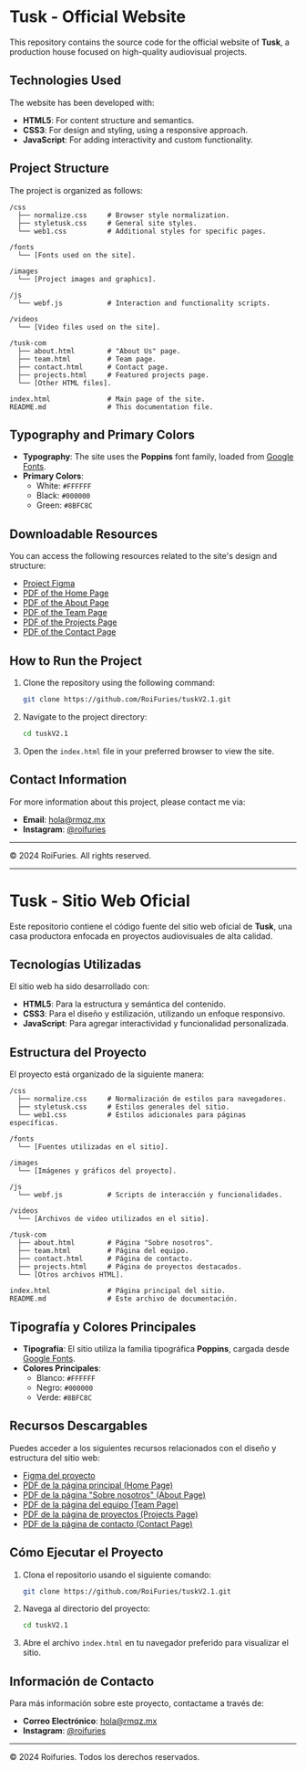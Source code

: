 
# Tusk - Official Website

This repository contains the source code for the official website of **Tusk**, a production house focused on high-quality audiovisual projects.

## Technologies Used
The website has been developed with:
- **HTML5**: For content structure and semantics.
- **CSS3**: For design and styling, using a responsive approach.
- **JavaScript**: For adding interactivity and custom functionality.

## Project Structure
The project is organized as follows:

```
/css  
  ├── normalize.css     # Browser style normalization.  
  ├── styletusk.css     # General site styles.  
  └── web1.css          # Additional styles for specific pages.  

/fonts  
  └── [Fonts used on the site].  

/images  
  └── [Project images and graphics].  

/js  
  └── webf.js           # Interaction and functionality scripts.  

/videos  
  └── [Video files used on the site].  

/tusk-com  
  ├── about.html        # "About Us" page.  
  ├── team.html         # Team page.  
  ├── contact.html      # Contact page.  
  ├── projects.html     # Featured projects page.  
  └── [Other HTML files].  

index.html              # Main page of the site.  
README.md               # This documentation file.  
```

## Typography and Primary Colors
- **Typography**: The site uses the **Poppins** font family, loaded from [Google Fonts](https://fonts.google.com/specimen/Poppins).
- **Primary Colors**:
  - White: `#FFFFFF`
  - Black: `#000000`
  - Green: `#8BFC8C`

## Downloadable Resources
You can access the following resources related to the site's design and structure:

- [Project Figma](https://drive.google.com/file/d/1orL82SmdAj20PYAoTydMSHv0F-dBLVSw/view?usp=sharing)
- [PDF of the Home Page](https://drive.google.com/file/d/1yxRyc7yGwy1DtJwr7HLFU7OrpYlAUdV3/view?usp=sharing)
- [PDF of the About Page](https://drive.google.com/file/d/1xGtR4NEv1hbTjByjvye08nDlX3hrIjjs/view?usp=sharing)
- [PDF of the Team Page](https://drive.google.com/file/d/1onrm2D66b7At-XIre_7pCm6GqRId0whD/view?usp=sharing)
- [PDF of the Projects Page](https://drive.google.com/file/d/1-b-iGxiGnhCGQGYHAhJj8O59OsuJUlzy/view?usp=sharing)
- [PDF of the Contact Page](https://drive.google.com/file/d/157WyUOTJBOTCFTBc_tiNSE-8ghZZ5X6-/view?usp=sharing)

## How to Run the Project
1. Clone the repository using the following command:
   ```bash
   git clone https://github.com/RoiFuries/tuskV2.1.git
   ```

2. Navigate to the project directory:
   ```bash
   cd tuskV2.1
   ```

3. Open the `index.html` file in your preferred browser to view the site.

## Contact Information
For more information about this project, please contact me via:
- **Email**: hola@rmqz.mx
- **Instagram**: [@roifuries](https://instagram.com/roifuries)

---

© 2024 RoiFuries. All rights reserved.

---

# Tusk - Sitio Web Oficial

Este repositorio contiene el código fuente del sitio web oficial de **Tusk**, una casa productora enfocada en proyectos audiovisuales de alta calidad.

## Tecnologías Utilizadas
El sitio web ha sido desarrollado con:
- **HTML5**: Para la estructura y semántica del contenido.
- **CSS3**: Para el diseño y estilización, utilizando un enfoque responsivo.
- **JavaScript**: Para agregar interactividad y funcionalidad personalizada.

## Estructura del Proyecto
El proyecto está organizado de la siguiente manera:

```
/css  
  ├── normalize.css     # Normalización de estilos para navegadores.  
  ├── styletusk.css     # Estilos generales del sitio.  
  └── web1.css          # Estilos adicionales para páginas específicas.  

/fonts  
  └── [Fuentes utilizadas en el sitio].  

/images  
  └── [Imágenes y gráficos del proyecto].  

/js  
  └── webf.js           # Scripts de interacción y funcionalidades.  

/videos  
  └── [Archivos de video utilizados en el sitio].  

/tusk-com  
  ├── about.html        # Página "Sobre nosotros".  
  ├── team.html         # Página del equipo.  
  ├── contact.html      # Página de contacto.  
  ├── projects.html     # Página de proyectos destacados.  
  └── [Otros archivos HTML].  

index.html              # Página principal del sitio.  
README.md               # Este archivo de documentación.  
```

## Tipografía y Colores Principales
- **Tipografía**: El sitio utiliza la familia tipográfica **Poppins**, cargada desde [Google Fonts](https://fonts.google.com/specimen/Poppins).
- **Colores Principales**:
  - Blanco: `#FFFFFF`
  - Negro: `#000000`
  - Verde: `#8BFC8C`

## Recursos Descargables
Puedes acceder a los siguientes recursos relacionados con el diseño y estructura del sitio web:

- [Figma del proyecto](https://drive.google.com/file/d/1orL82SmdAj20PYAoTydMSHv0F-dBLVSw/view?usp=sharing)
- [PDF de la página principal (Home Page)](https://drive.google.com/file/d/1yxRyc7yGwy1DtJwr7HLFU7OrpYlAUdV3/view?usp=sharing)
- [PDF de la página "Sobre nosotros" (About Page)](https://drive.google.com/file/d/1xGtR4NEv1hbTjByjvye08nDlX3hrIjjs/view?usp=sharing)
- [PDF de la página del equipo (Team Page)](https://drive.google.com/file/d/1onrm2D66b7At-XIre_7pCm6GqRId0whD/view?usp=sharing)
- [PDF de la página de proyectos (Projects Page)](https://drive.google.com/file/d/1-b-iGxiGnhCGQGYHAhJj8O59OsuJUlzy/view?usp=sharing)
- [PDF de la página de contacto (Contact Page)](https://drive.google.com/file/d/157WyUOTJBOTCFTBc_tiNSE-8ghZZ5X6-/view?usp=sharing)

## Cómo Ejecutar el Proyecto
1. Clona el repositorio usando el siguiente comando:
   ```bash
   git clone https://github.com/RoiFuries/tuskV2.1.git
   ```

2. Navega al directorio del proyecto:
   ```bash
   cd tuskV2.1
   ```

3. Abre el archivo `index.html` en tu navegador preferido para visualizar el sitio.

## Información de Contacto
Para más información sobre este proyecto, contactame a través de:
- **Correo Electrónico**: hola@rmqz.mx
- **Instagram**: [@roifuries](https://instagram.com/roifuries)

---

© 2024 Roifuries. Todos los derechos reservados.

